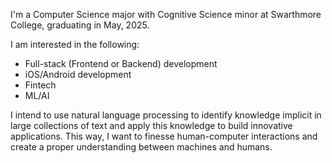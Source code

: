 I'm a Computer Science major with Cognitive Science minor at Swarthmore College, graduating in May, 2025.

I am interested in the following:
- Full-stack (Frontend or Backend) development
- iOS/Android development
- Fintech
- ML/AI

I intend to use natural language processing to identify knowledge implicit in large collections of text and apply this knowledge to build innovative applications. This way, I want to finesse human-computer interactions and create a proper understanding between machines and humans.

